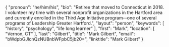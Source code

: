 {
  "pronoun": "he/him/his",
  "bio": "Retiree that moved to Connecticut in 2018. I volunteer my time with several nonprofit organizations in the Hartford area and currently enrolled in the Third Age Initiative program--one of several programs of Leadership Greater Hartford.",
  "layout": "person",
  "keywords": [
    "history",
    "psychology",
    "life long learner"
  ],
  "first": "Mark",
  "location": [
    "Vernon, CT"
  ],
  "last": "Gilbert",
  "title": "Mark Gilbert",
  "email": "bWdpbGJlcnQzNUBnbWFpbC5jb20=",
  "linktitle": "Mark Gilbert"
}